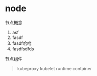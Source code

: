 # node
节点概念
1. asf
2. fasdf
3. fasdf哈哈
4. fasdfsdfds

节点组件
> kubeproxy
> kubelet
> runtime container
